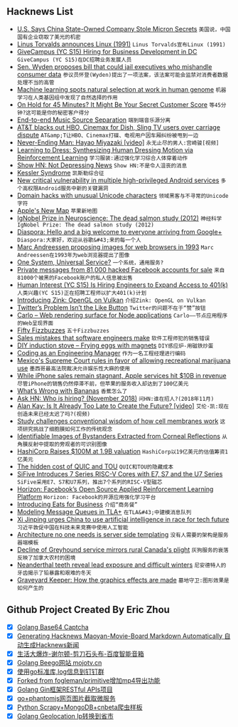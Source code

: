 ## Hacknews List


- [U.S. Says China State-Owned Company Stole Micron Secrets](https://www.bloomberg.com/news/articles/2018-11-01/u-s-says-china-state-owned-co-stole-micron-trade-secrets)  `美国说，中国国有企业窃取了美光的机密`
- [Linus Torvalds announces Linux (1991)](https://web.archive.org/web/20100104211620/http://www.linux.org/people/linus_post.html)  `Linus Torvalds宣布Linux (1991)`
- [GiveCampus (YC S15) Hiring for Business Development in DC](https://www.givecampus.com/careers#business-development)  `GiveCampus (YC S15)在DC招聘业务发展人员`
- [Sen. Wyden proposes bill that could jail executives who mishandle consumer data](https://www.theverge.com/2018/11/1/18052254/ron-wyden-privacy-bill-draft-consumer-tracking)  `参议员怀登(Wyden)提出了一项法案，该法案可能会监禁对消费者数据处理不当的高管`
- [Machine learning spots natural selection at work in human genome](https://www.nature.com/articles/d41586-018-07225-z)  `机器学习在人类基因组中发现了自然选择的作用`
- [On Hold for 45 Minutes? It Might Be Your Secret Customer Score](https://www.wsj.com/articles/on-hold-for-45-minutes-it-might-be-your-secret-customer-score-1541084656)  `等45分钟?这可能是你的秘密客户得分`
- [End-to-end Music Source Separation](http://jordipons.me/apps/end-to-end-music-source-separation/)  `端到端音乐源分离`
- [AT&amp;T blacks out HBO, Cinemax for Dish, Sling TV users over carriage dispute](https://www.telecompaper.com/news/atandt-blacks-out-hbo-cinemax-for-dish-sling-tv-users-over-carriage-dispute--1267375)  `AT&amp;T让HBO、Cinemax打碟、电视用户因车厢纠纷被甩到一边`
- [Never-Ending Man: Hayao Miyazaki [video]](https://kottke.org/18/10/never-ending-man-hayao-miyazaki)  `永无止尽的男人:宫崎骏[视频]`
- [Learning to Dress: Synthesizing Human Dressing Motion via Reinforcement Learning](https://www.cc.gatech.edu/~aclegg3/projects/LearningToDress.html)  `学习服装:通过强化学习综合人体穿着动作`
- [Show HN: Not Depressing News](https://www.notdepressing.com/)  `Show HN:不是令人沮丧的消息`
- [Kessler Syndrome](https://en.wikipedia.org/wiki/Kessler_syndrome)  `凯斯勒综合征`
- [New critical vulnerability in multiple high-privileged Android services](https://blog.zimperium.com/cve-2018-9411-new-critical-vulnerability-multiple-high-privileged-android-services/)  `多个高权限Android服务中新的关键漏洞`
- [Domain hacks with unusual Unicode characters](https://shkspr.mobi/blog/2018/11/domain-hacks-with-unusual-unicode-characters/)  `领域黑客与不寻常的Unicode字符`
- [Apple&#39;s New Map](https://www.justinobeirne.com/new-apple-maps)  `苹果新地图`
- [IgNobel Prize in Neuroscience: The dead salmon study (2012)](https://blogs.scientificamerican.com/scicurious-brain/ignobel-prize-in-neuroscience-the-dead-salmon-study/)  `神经科学IgNobel Prize: The dead salmon study (2012)`
- [Diaspora: Hello and a big welcome to everyone arriving from Google&#43;](https://joindiaspora.com/posts/12865334)  `Diaspora:大家好，欢迎从谷歌&#43;来的每一个人`
- [Marc Andreessen proposing images for web browsers in 1993](http://1997.webhistory.org/www.lists/www-talk.1993q1/0182.html)  `Marc Andreessen在1993年为web浏览器提出了图像`
- [One System, Universal Service?](https://technicshistory.wordpress.com/2018/07/22/one-system-universal-service/)  `一个系统，通用服务?`
- [Private messages from 81,000 hacked Facebook accounts for sale](http://www.bbc.co.uk/news/technology-46065796)  `来自81000个被黑的Facebook账户的私人信息被出售`
- [Human  Interest (YC S15) Is Hiring Engineers to Expand Access to 401(k)](https://humaninterest.com/careers)  `人类兴趣(YC S15)正在招聘工程师以扩大401(k)计划`
- [Introducing Zink: OpenGL on Vulkan](https://www.kusma.xyz/blog/2018/10/31/introducing-zink.html)  `介绍Zink: OpenGL on Vulkan`
- [Twitter’s Problem Isn’t the Like Button](https://www.bloomberg.com/opinion/articles/2018-10-30/twitter-s-problem-is-bigger-than-the-like-button)  `Twitter的问题不在于“赞”按钮`
- [Carlo – Web rendering surface for Node applications](https://github.com/GoogleChromeLabs/carlo)  `Carlo——节点应用程序的Web呈现界面`
- [Fifty Fizzbuzzes](http://vihart.com/fifty-fizzbuzzes/)  `五十Fizzbuzzes`
- [Sales mistakes that software engineers make](https://www.pipelinedb.com/blog/three-sales-mistakes-software-engineers-make)  `软件工程师犯的销售错误`
- [DIY induction stove – Frying eggs with magnets](https://www.instructables.com/id/DIY-Induction-Stove/)  `DIY感应炉-用磁铁炒蛋`
- [Coding as an Engineering Manager](https://nemethgergely.com/coding-as-an-engineering-manager/)  `作为一名工程经理进行编码`
- [Mexico&#39;s Supreme Court rules in favor of allowing recreational marijuana use](https://aztecreports.com/marijuana-ban-unconstitutional)  `墨西哥最高法院裁决允许娱乐性大麻的使用`
- [While iPhone sales remain stagnant, Apple services hit $10B in revenue](https://arstechnica.com/gadgets/2018/11/apple-services-reach-a-whopping-10-billion-in-revenue-in-q4-2018/)  `尽管iPhone的销售仍然停滞不前，但苹果的服务收入却达到了100亿美元`
- [What’s Wrong with Bananas](http://nautil.us/issue/66/clockwork/whats-wrong-with-bananas)  `香蕉怎么了`
- [Ask HN: Who is hiring? (November 2018)](item?id=18354503)  `问HN:谁在招人?(2018年11月)`
- [Alan Kay: Is It Already Too Late to Create the Future? [video]](https://videocast.nih.gov/Summary.asp?Live=28442&amp;bhcp=1)  `艾伦·凯:现在创造未来已经太迟了吗?(视频)`
- [Study challenges conventional wisdom of how cell membranes work](https://phys.org/news/2018-11-conventional-wisdom-cell-membranes.html)  `这项研究挑战了细胞膜如何工作的传统观念`
- [Identifiable Images of Bystanders Extracted from Corneal Reflections](https://journals.plos.org/plosone/article?id=10.1371/journal.pone.0083325)  `从角膜反射中提取的旁观者的可识别图像`
- [HashiCorp Raises $100M at 1.9B valuation](https://globenewswire.com/news-release/2018/11/01/1641376/0/en/HashiCorp-Raises-100-Million-to-Help-Enterprises-Adopt-Multi-Cloud.html)  `HashiCorp以19亿美元的估值筹资1亿美元`
- [The hidden cost of QUIC and TOU](https://www.snellman.net/blog/archive/2016-12-01-quic-tou/)  `QUIC和TOU的隐藏成本`
- [SiFive Introduces 7 Series RISC-V Cores with E7, S7 and the U7 Series](https://www.cnx-software.com/2018/11/02/sifive-7-series-risc-v-cores-e76-s76-u74/)  `SiFive采用E7、S7和U7系列，推出7个系列的RISC-V型磁芯`
- [Horizon: Facebook’s Open Source Applied Reinforcement Learning Platform](https://research.fb.com/publications/horizon-facebooks-open-source-applied-reinforcement-learning-platform/)  `Horizon: Facebook的开源应用强化学习平台`
- [Introducing Eats for Business](https://www.uber.com/newsroom/introducing-eats-business/)  `介绍“商务餐”`
- [Modeling Message Queues in TLA&#43;](https://www.hillelwayne.com/post/tla-messages/)  `在TLA&#43;中建模消息队列`
- [Xi Jinping urges China to use artificial intelligence in race for tech future](https://www.scmp.com/economy/china-economy/article/2171102/develop-and-control-xi-jinping-urges-china-use-artificial)  `习近平敦促中国在科技未来竞赛中使用人工智能`
- [Architecture no one needs is server side templating](https://itnext.io/architecture-no-one-needs-is-server-side-templating-78331391274)  `没有人需要的架构是服务器端模板`
- [Decline of Greyhound service mirrors rural Canada&#39;s plight](https://www.theguardian.com/world/2018/oct/29/canada-greyhound-bus-ending-urban-rural?CMP=share_btn_tw)  `灰狗服务的衰落反映了加拿大农村的困境`
- [Neanderthal teeth reveal lead exposure and difficult winters](https://arstechnica.com/science/2018/10/neanderthal-teeth-reveal-lead-exposure-and-difficult-winters/)  `尼安德特人的牙齿揭示了铅暴露和艰难的冬天`
- [Graveyard Keeper: How the graphics effects are made](http://www.gamasutra.com/blogs/SvyatoslavCherkasov/20181023/329151/Graveyard_Keeper_How_the_graphics_effects_are_made.php)  `墓地守卫:图形效果是如何产生的`

## Github Project Created By Eric Zhou

- [x] [Golang Base64 Captcha](https://github.com/mojocn/base64Captcha)
- [x] [Generating Hacknews Maoyan-Movie-Board Markdown Automatically 自动生成Hacknews新闻](https://github.com/dejavuzhou/md-genie)
- [x] [生活大爆炸-谢尔顿-剪刀石头布-百度智能音箱](https://github.com/mojocn/dueros-bang-game)
- [x] [Golang Beego网站 mojotv.cn](https://github.com/mojocn/www.mojotv.cn)
- [x] [使用go标准库,log信息到钉钉群](https://github.com/mojocn/dooger)
- [x] [Forked from fogleman/primitive增加mp4导出功能](https://github.com/mojocn/primitive)
- [x] [Golang Gin框架RESTful APIs项目](https://github.com/JJJJJJJerk/ezier-golang-web-api-framework)
- [x] [go+phantomjs网页图片截取微服务](https://github.com/mojocn/screen_shot)
- [x] [Python Scrapy+MongoDB+cnbeta爬虫样板](https://github.com/mojocn/scrapy_mongodb_boilerplate_cnbeta)
- [x] [Golang Geolocation Ip转换到省市](https://github.com/mojocn/ip2location)